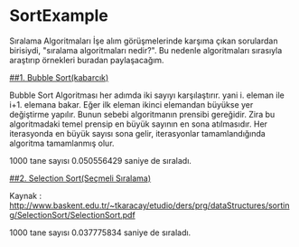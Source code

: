 # SortExample
Sıralama Algoritmaları
  İşe alım görüşmelerinde karşıma çıkan sorulardan birisiydi, "sıralama algoritmaları nedir?". Bu nedenle algoritmaları sırasıyla
  araştırıp örnekleri buradan paylaşacağım.
  
  [##1. Bubble Sort(kabarcık)](https://github.com/mustafarasit/SortExample/blob/master/BubbleSort.java)
   
   Bubble Sort Algoritması her adımda iki sayıyı karşılaştırır. yani i. eleman ile i+1. elemana bakar. Eğer ilk eleman ikinci elemandan 
    büyükse yer değiştirme yapılır. Bunun sebebi algoritmanın prensibi gereğidir. Zira bu algoritmadaki temel prensip en büyük sayının en 
    sona atılmasıdır. Her iterasyonda en büyük sayısı sona gelir, iterasyonlar tamamlandığında algoritma tamamlanmış olur.
  
  1000 tane sayısı 0.050556429 saniye de sıraladı.
    


[##2. Selection Sort(Seçmeli Sıralama)](https://github.com/mustafarasit/SortExample/blob/master/SelectionSort.java)

Kaynak : http://www.baskent.edu.tr/~tkaracay/etudio/ders/prg/dataStructures/sorting/SelectionSort/SelectionSort.pdf

 1000 tane sayısı 0.037775834 saniye de sıraladı.
